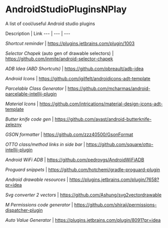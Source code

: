 # AndroidStudioPluginsNPlay
A list of cool/useful Android studio plugins

Description | Link
--- | --- | ---

*Shortcut reminder* | https://plugins.jetbrains.com/plugin/1003

*Selector Chapek* (auto gen of drawable selectors) | https://github.com/inmite/android-selector-chapek

*ADB Idea (ABD Shortcuts)* | https://github.com/pbreault/adb-idea

*Android Icons* | https://github.com/jgilfelt/androidicons-adt-template

*Parcelable Class Generator* | https://github.com/mcharmas/android-parcelable-intellij-plugin

*Material Icons* | https://github.com/intrications/material-design-icons-adt-template

*Butter knife code gen* | https://github.com/avast/android-butterknife-zelezny

*GSON formatter* | https://github.com/zzz40500/GsonFormat

*OTTO class/method links in side bar* | https://github.com/square/otto-intellij-plugin

*Android WiFi ADB* | https://github.com/pedrovgs/AndroidWiFiADB

*Proguard snippets* | https://github.com/hotchemi/gradle-proguard-plugin

*Android drawable resources* | https://plugins.jetbrains.com/plugin/7658?pr=idea

*Svg converter 2 vectors* | https://github.com/Ashung/svg2vectordrawable

*M Permissions code generator* | https://github.com/shiraji/permissions-dispatcher-plugin

*Auto Value Generator* | https://plugins.jetbrains.com/plugin/8091?pr=idea
